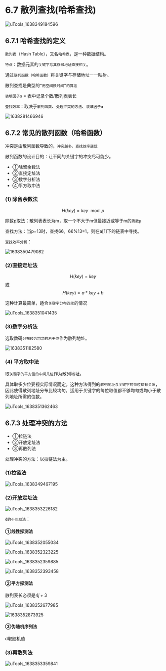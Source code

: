 # 6.7 散列查找(哈希查找)

![uTools_1638349184596](../images/uTools_1638349184596.png)

## 6.7.1 哈希查找的定义

`散列表`（Hash Table），又名`哈希表`，是一种数据结构。

`特点`：数据元素的`关键字与其存储地址直接相关`。

通过`散列函数（哈希函数）`将关键字与存储地址一一映射。

散列查找是典型的`“用空间换时间”的算法`

`装填因子α` = 表中记录个数/散列表表长

`查找效率`：取决于`散列函数`、`处理冲突的方法`、`装填因子α`

![1638281466946](../images/1638281466946.jpg)


## 6.7.2 常见的散列函数（哈希函数）

冲突是由散列函数导致的，`冲突越多，查找效率越低`

散列函数的设计目的：让不同的关键字的冲突尽可能少。

- ①除留余数法
- ②直接定址法
- ③数字分析法
- ④平方取中法

### (1) 除留余数法

$$H(key)=key\mod{p}$$

除数p取法：散列表表长为m，取一个不大于m但最接近或等于m的`质数p`

查找方法：当p=13时，查找66，66%13=1，则在a[1]下的链表中寻找。

`查找效率分析`：

![1638350479082](../images/1638350479082.jpg)

### (2)直接定址法

$$H(key)=key$$ 或 $$H(key)=a*key+b$$ 

这种计算最简单，适合`关键字分布连续`的情况

![uTools_1638351041435](../images/uTools_1638351041435.png)

### (3)数字分析法

选取数码`分布较为均匀的若干位`作为散列地址。

![1638351182580](../images/1638351182580.png)

### (4) 平方取中法

取`关键字的平方值的中间几位`作为散列地址。

具体取多少位要视实际情况而定。这种方法得到的`散列地址与关键字的每位都有关系`，因此使得散列地址分布比较均匀，适用于关键字的每位取值都不够均匀或均小于散列地址所需的位数。

![uTools_1638351362463](../images/uTools_1638351362463.png)

##  6.7.3 处理冲突的方法

- ①拉链法
- ②开放定址法
- ③再散列法

处理冲突的方法：以拉链法为主。

### (1)拉链法

![uTools_1638349467195](../images/uTools_1638349467195.png)


### (2)开放定址法

![uTools_1638353226182](../images/uTools_1638353226182.png)

`d的不同取法`：

#### ①线性探测法

![uTools_1638352055034](../images/uTools_1638352055034.png)

![uTools_1638352323225](../images/uTools_1638352323225.png)

![uTools_1638352359885](../images/uTools_1638352359885.png)

![uTools_1638352393458](../images/uTools_1638352393458.png)

#### ②平方探测法

散列表长必须是$4j+3$

![uTools_1638352677985](../images/uTools_1638352677985.png)

![1638352873925](../images/1638352873925.png)

#### ③伪随机序列法

d取随机值

### (3)再散列法

![uTools_1638353359841](../images/uTools_1638353359841.png)
